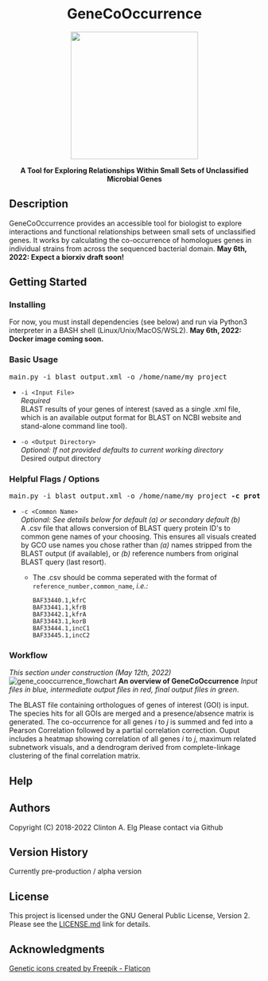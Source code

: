 
<h1 align="center">GeneCoOccurrence</h1>

<p align="center">
  <img width="256" height="256" src="https://user-images.githubusercontent.com/35710809/167226809-ea5ec455-674c-4111-a1b0-acb84f29b3ee.png">
</p>
<p align="center"><b>
A Tool for Exploring Relationships Within Small Sets of Unclassified Microbial Genes
</p></b>


## Description

GeneCoOccurrence provides an accessible tool for biologist to explore interactions and functional relationships between small sets of unclassified genes. It works by calculating the co-occurrence of homologues genes in individual strains from across the sequenced bacterial domain. **May 6th, 2022: Expect a biorxiv draft soon!**


## Getting Started

### Installing
For now, you must install dependencies (see below) and run via Python3 interpreter in a BASH shell (Linux/Unix/MacOS/WSL2). **May 6th, 2022: Docker image coming soon.**

### Basic Usage

<pre>
main.py -i blast_output.xml -o /home/name/my_project
</pre>
* `-i <Input File>`<br>
  *Required*<br>
  BLAST results of your genes of interest (saved as a single .xml file, which is an available output format for BLAST on NCBI website and stand-alone command line tool).

* `-o <Output Directory>`<br>
  *Optional: If not provided defaults to current working directory*<br>
  Desired output directory

### Helpful Flags / Options
<pre>
main.py -i blast_output.xml -o /home/name/my_project <b>-c prot_ID_to_common_name.csv</b>
</pre>
* `-c <Common Name>`<br>
  *Optional: See details below for default (a) or secondary default (b)*<br>
 A .csv file that allows conversion of BLAST query protein ID's to common gene names of your choosing. This ensures all visuals created by GCO use names you chose rather than *(a)* names stripped from the BLAST output (if available), or *(b)* reference numbers from original BLAST query (last resort).<br>
 
  * The .csv should be comma seperated with the format of `reference_number,common_name`, *i.e.:*
     ```
    BAF33440.1,kfrC
    BAF33441.1,kfrB
    BAF33442.1,kfrA
    BAF33443.1,korB
    BAF33444.1,incC1
    BAF33445.1,incC2
     ```

### Workflow
*This section under construction (May 12th, 2022)*
![gene_cooccurrence_flowchart](https://user-images.githubusercontent.com/35710809/167227818-ada05bd7-2f55-4774-97b0-174374587542.png)
**An overview of GeneCoOccurrence** 
*Input files in blue, intermediate output files in red, final output files in green*. 

The BLAST file containing orthologues of genes of interest (GOI) is input. The species hits for all GOIs are merged and a presence/absence matrix is generated. The co-occurrence for all genes *i* to *j* is summed and fed into a Pearson Correlation followed by a partial correlation correction. Ouput includes a heatmap showing correlation of all genes *i* to *j*, maximum related subnetwork visuals, and a dendrogram derived from complete-linkage clustering of the final correlation matrix.

## Help
<!-- Any advise for common problems or issues.
```
command to run if program contains helper info
``` -->


## Authors
Copyright (C) 2018-2022  Clinton A. Elg
Please contact via Github

## Version History
Currently pre-production / alpha version

## License

This project is licensed under the GNU General Public License, Version 2. Please see the <a href="https://github.com/clinte14/GeneCoOccurrence/blob/master/LICENSE.md" title="LICENSE.md">LICENSE.md</a> link for details.


## Acknowledgments
<a href="https://www.flaticon.com/free-icons/genetic" title="genetic icons">Genetic icons created by Freepik - Flaticon</a>
<!--
Inspiration, code snippets, etc.
* [awesome-readme](https://github.com/matiassingers/awesome-readme)
* [PurpleBooth](https://gist.github.com/PurpleBooth/109311bb0361f32d87a2)
* [dbader](https://github.com/dbader/readme-template)
* [zenorocha](https://gist.github.com/zenorocha/4526327)
* [fvcproductions](https://gist.github.com/fvcproductions/1bfc2d4aecb01a834b46)
THIS README from https://gist.github.com/DomPizzie/7a5ff55ffa9081f2de27c315f5018afc
-->
